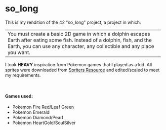 # so_long

This is my rendition of the 42 "so_long" project, a project in which:
<table>
  <td>
		You must create a basic 2D game in which a dolphin escapes Earth after eating some fish. Instead of a dolphin, fish, and the Earth, you can use any character, any collectible and any place you want.
  </td>
</table>
I took <b>HEAVY</b> inspiration from Pokemon games that I played as a kid. All sprites were downloaded from <a href="https://www.spriters-resource.com/">Spriters Resource</a> and edited/scaled to meet my requirements.
&nbsp;

&nbsp;
#### Games used:
* Pokemon Fire Red/Leaf Green
* Pokemon Emerald
* Pokemon Diamond/Pearl
* Pokemon HeartGold/SoulSilver
